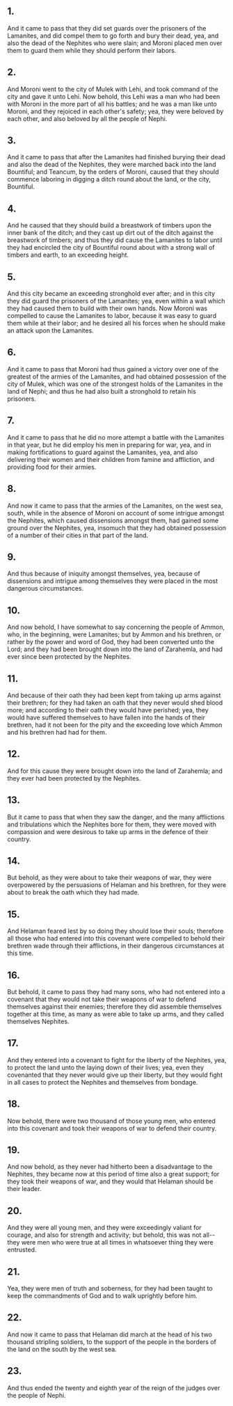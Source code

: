 ## 1.
And it came to pass that they did set guards over the prisoners of the Lamanites, and did compel them to go forth and bury their dead, yea, and also the dead of the Nephites who were slain; and Moroni placed men over them to guard them while they should perform their labors.
## 2.
And Moroni went to the city of Mulek with Lehi, and took command of the city and gave it unto Lehi. Now behold, this Lehi was a man who had been with Moroni in the more part of all his battles; and he was a man like unto Moroni, and they rejoiced in each other's safety; yea, they were beloved by each other, and also beloved by all the people of Nephi.
## 3.
And it came to pass that after the Lamanites had finished burying their dead and also the dead of the Nephites, they were marched back into the land Bountiful; and Teancum, by the orders of Moroni, caused that they should commence laboring in digging a ditch round about the land, or the city, Bountiful.
## 4.
And he caused that they should build a breastwork of timbers upon the inner bank of the ditch; and they cast up dirt out of the ditch against the breastwork of timbers; and thus they did cause the Lamanites to labor until they had encircled the city of Bountiful round about with a strong wall of timbers and earth, to an exceeding height.
## 5.
And this city became an exceeding stronghold ever after; and in this city they did guard the prisoners of the Lamanites; yea, even within a wall which they had caused them to build with their own hands. Now Moroni was compelled to cause the Lamanites to labor, because it was easy to guard them while at their labor; and he desired all his forces when he should make an attack upon the Lamanites.
## 6.
And it came to pass that Moroni had thus gained a victory over one of the greatest of the armies of the Lamanites, and had obtained possession of the city of Mulek, which was one of the strongest holds of the Lamanites in the land of Nephi; and thus he had also built a stronghold to retain his prisoners.
## 7.
And it came to pass that he did no more attempt a battle with the Lamanites in that year, but he did employ his men in preparing for war, yea, and in making fortifications to guard against the Lamanites, yea, and also delivering their women and their children from famine and affliction, and providing food for their armies.
## 8.
And now it came to pass that the armies of the Lamanites, on the west sea, south, while in the absence of Moroni on account of some intrigue amongst the Nephites, which caused dissensions amongst them, had gained some ground over the Nephites, yea, insomuch that they had obtained possession of a number of their cities in that part of the land.
## 9.
And thus because of iniquity amongst themselves, yea, because of dissensions and intrigue among themselves they were placed in the most dangerous circumstances.
## 10.
And now behold, I have somewhat to say concerning the people of Ammon, who, in the beginning, were Lamanites; but by Ammon and his brethren, or rather by the power and word of God, they had been converted unto the Lord; and they had been brought down into the land of Zarahemla, and had ever since been protected by the Nephites.
## 11.
And because of their oath they had been kept from taking up arms against their brethren; for they had taken an oath that they never would shed blood more; and according to their oath they would have perished; yea, they would have suffered themselves to have fallen into the hands of their brethren, had it not been for the pity and the exceeding love which Ammon and his brethren had had for them.
## 12.
And for this cause they were brought down into the land of Zarahemla; and they ever had been protected by the Nephites.
## 13.
But it came to pass that when they saw the danger, and the many afflictions and tribulations which the Nephites bore for them, they were moved with compassion and were desirous to take up arms in the defence of their country.
## 14.
But behold, as they were about to take their weapons of war, they were overpowered by the persuasions of Helaman and his brethren, for they were about to break the oath which they had made.
## 15.
And Helaman feared lest by so doing they should lose their souls; therefore all those who had entered into this covenant were compelled to behold their brethren wade through their afflictions, in their dangerous circumstances at this time.
## 16.
But behold, it came to pass they had many sons, who had not entered into a covenant that they would not take their weapons of war to defend themselves against their enemies; therefore they did assemble themselves together at this time, as many as were able to take up arms, and they called themselves Nephites.
## 17.
And they entered into a covenant to fight for the liberty of the Nephites, yea, to protect the land unto the laying down of their lives; yea, even they covenanted that they never would give up their liberty, but they would fight in all cases to protect the Nephites and themselves from bondage.
## 18.
Now behold, there were two thousand of those young men, who entered into this covenant and took their weapons of war to defend their country.
## 19.
And now behold, as they never had hitherto been a disadvantage to the Nephites, they became now at this period of time also a great support; for they took their weapons of war, and they would that Helaman should be their leader.
## 20.
And they were all young men, and they were exceedingly valiant for courage, and also for strength and activity; but behold, this was not all--they were men who were true at all times in whatsoever thing they were entrusted.
## 21.
Yea, they were men of truth and soberness, for they had been taught to keep the commandments of God and to walk uprightly before him.
## 22.
And now it came to pass that Helaman did march at the head of his two thousand stripling soldiers, to the support of the people in the borders of the land on the south by the west sea.
## 23.
And thus ended the twenty and eighth year of the reign of the judges over the people of Nephi.
